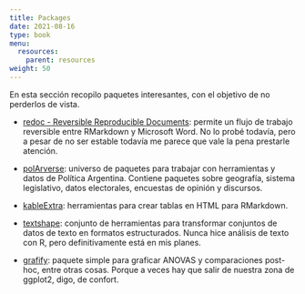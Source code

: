 ```yaml
---
title: Packages
date: 2021-08-16
type: book
menu:
  resources:
    parent: resources
weight: 50
---
```


En esta sección recopilo paquetes interesantes, con el objetivo de no perderlos de vista.

-   [redoc - Reversible Reproducible Documents](https://noamross.github.io/redoc/): permite un flujo de trabajo reversible entre RMarkdown y Microsoft Word. No lo probé todavía, pero a pesar de no ser estable todavía me parece que vale la pena prestarle atención.

-   [polArverse](https://politicaargentina.github.io/polArverse/): universo de paquetes para trabajar con herramientas y datos de Política Argentina. Contiene paquetes sobre geografía, sistema legislativo, datos electorales, encuestas de opinión y discursos.

-   [kableExtra](https://cran.r-project.org/web/packages/kableExtra/vignettes/awesome_table_in_html.html): herramientas para crear tablas en HTML para RMarkdown. 

-   [textshape](https://github.com/trinker/textshape): conjunto de herramientas para transformar conjuntos de datos de texto en formatos estructurados. Nunca hice análisis de texto con R, pero definitivamente está en mis planes.

-   [grafify](https://grafify-vignettes.netlify.app/): paquete simple para graficar ANOVAS y comparaciones post-hoc, entre otras cosas. Porque a veces hay que salir de nuestra zona de ggplot2, digo, de confort.